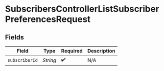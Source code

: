 # SubscribersControllerListSubscriberPreferencesRequest


## Fields

| Field              | Type               | Required           | Description        |
| ------------------ | ------------------ | ------------------ | ------------------ |
| `subscriberId`     | *String*           | :heavy_check_mark: | N/A                |